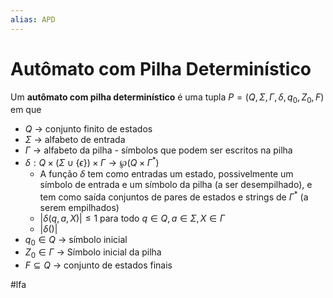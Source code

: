 ```yaml
---
alias: APD
---
```


# Autômato com Pilha Determinístico

Um **autômato com pilha determinístico** é uma tupla $P=(Q,\Sigma, \Gamma, \delta, q_0, Z_0, F)$ em que

- $Q$ -> conjunto finito de estados
- $\Sigma$ -> alfabeto de entrada
- $\Gamma$ -> alfabeto da pilha - símbolos que podem ser escritos na pilha
- $\delta: Q \times (\Sigma \cup \{\epsilon\}) \times \Gamma \to \wp(Q \times \Gamma^*)$
	- A função $\delta$ tem como entradas um estado, possivelmente um símbolo de entrada e um símbolo da pilha (a ser desempilhado), e tem como saída conjuntos de pares de estados e strings de $\Gamma^*$ (a serem empilhados)
	- $|\delta(q,a,X)| \leq 1$ para todo $q \in Q, a \in \Sigma, X \in \Gamma$
	- $|\delta()|$
- $q_0 \in Q$ -> símbolo inicial
- $Z_0 \in \Gamma$ -> Símbolo inicial da pilha
- $F \subseteq Q$ -> conjunto de estados finais


#lfa

